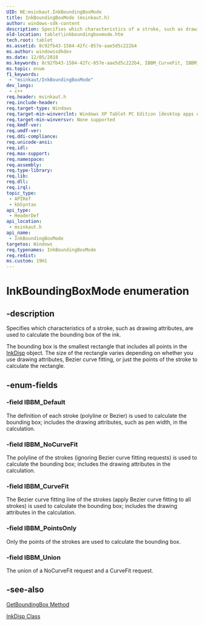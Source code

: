 ```yaml
---
UID: NE:msinkaut.InkBoundingBoxMode
title: InkBoundingBoxMode (msinkaut.h)
author: windows-sdk-content
description: Specifies which characteristics of a stroke, such as drawing attributes, are used to calculate the bounding box of the ink.The bounding box is the smallest rectangle that includes all points in the InkDisp object.
old-location: tablet\inkboundingboxmode.htm
tech.root: tablet
ms.assetid: 8c92fb43-1584-42fc-857e-aae5d5c222b4
ms.author: windowssdkdev
ms.date: 12/05/2018
ms.keywords: 8c92fb43-1584-42fc-857e-aae5d5c222b4, IBBM_CurveFit, IBBM_Default, IBBM_NoCurveFit, IBBM_PointsOnly, IBBM_Union, InkBoundingBoxMode, InkBoundingBoxMode enumeration [Tablet PC], msinkaut/IBBM_CurveFit, msinkaut/IBBM_Default, msinkaut/IBBM_NoCurveFit, msinkaut/IBBM_PointsOnly, msinkaut/IBBM_Union, msinkaut/InkBoundingBoxMode, tablet.inkboundingboxmode
ms.topic: enum
f1_keywords: 
 - "msinkaut/InkBoundingBoxMode"
dev_langs:
 - c++
req.header: msinkaut.h
req.include-header: 
req.target-type: Windows
req.target-min-winverclnt: Windows XP Tablet PC Edition [desktop apps only]
req.target-min-winversvr: None supported
req.kmdf-ver: 
req.umdf-ver: 
req.ddi-compliance: 
req.unicode-ansi: 
req.idl: 
req.max-support: 
req.namespace: 
req.assembly: 
req.type-library: 
req.lib: 
req.dll: 
req.irql: 
topic_type:
 - APIRef
 - kbSyntax
api_type:
 - HeaderDef
api_location:
 - msinkaut.h
api_name:
 - InkBoundingBoxMode
targetos: Windows
req.typenames: InkBoundingBoxMode
req.redist: 
ms.custom: 19H1
---
```


# InkBoundingBoxMode enumeration


## -description



Specifies which characteristics of a stroke, such as drawing attributes, are used to calculate the bounding box of the ink.

The bounding box is the smallest rectangle that includes all points in the <a href="https://docs.microsoft.com/windows/desktop/tablet/inkdisp-class">InkDisp</a> object. The size of the rectangle varies depending on whether you use drawing attributes, Bezier curve fitting, or just the points of the stroke to calculate the rectangle.




## -enum-fields




### -field IBBM_Default

 The definition of each stroke (polyline or Bezier) is used to calculate the bounding box; includes the drawing attributes, such as pen width, in the calculation.


### -field IBBM_NoCurveFit

 The polyline of the strokes (ignoring Bezier curve fitting requests) is used to calculate the bounding box; includes the drawing attributes in the calculation.


### -field IBBM_CurveFit

The  Bezier curve fitting line of the strokes (apply Bezier curve fitting to all strokes) is used to calculate the bounding box; includes the drawing attributes in the calculation.


### -field IBBM_PointsOnly

 Only the points of the strokes are used to calculate the bounding box.


### -field IBBM_Union

 The union of a NoCurveFit request and a CurveFit request.


## -see-also




<a href="https://docs.microsoft.com/windows/desktop/api/msinkaut/nf-msinkaut-iinkstrokedisp-getboundingbox">GetBoundingBox Method</a>



<a href="https://docs.microsoft.com/windows/desktop/tablet/inkdisp-class">InkDisp Class</a>
 

 

